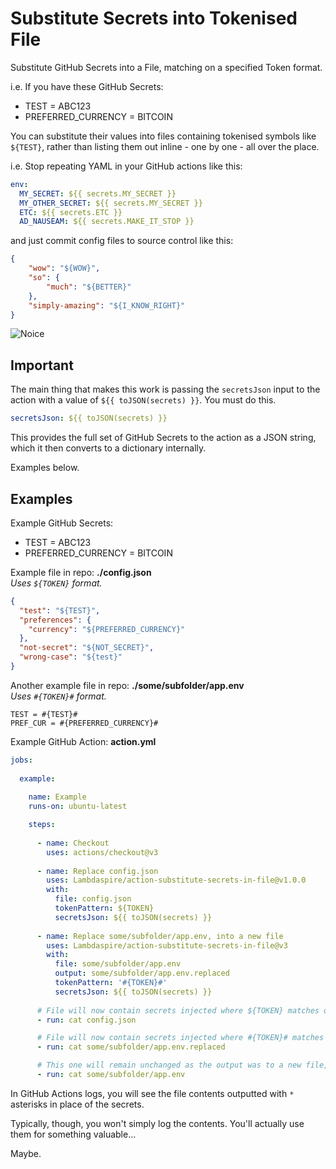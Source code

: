 # Substitute Secrets into Tokenised File

Substitute GitHub Secrets into a File, matching on a specified Token format.

i.e. If you have these GitHub Secrets:
- TEST = ABC123
- PREFERRED_CURRENCY = BITCOIN

You can substitute their values into files containing tokenised symbols like `${TEST}`, rather than listing them out inline - one by one - all over the place.

i.e. Stop repeating YAML in your GitHub actions like this:

```yaml
env:
  MY_SECRET: ${{ secrets.MY_SECRET }}
  MY_OTHER_SECRET: ${{ secrets.MY_SECRET }}
  ETC: ${{ secrets.ETC }}
  AD_NAUSEAM: ${{ secrets.MAKE_IT_STOP }}
```

and just commit config files to source control like this:

```json
{
    "wow": "${WOW}",
    "so": {
        "much": "${BETTER}"
    },
    "simply-amazing": "${I_KNOW_RIGHT}"
}
```

![Noice](https://media0.giphy.com/media/yJFeycRK2DB4c/200w.gif?cid=6c09b952kg6svgzl5yjrfyordac185891yug766f29gi7riu&rid=200w.gif&ct=g)

## Important

The main thing that makes this work is passing the `secretsJson` input to the action with a value of `${{ toJSON(secrets) }}`. You must do this.

```yaml
secretsJson: ${{ toJSON(secrets) }}
```

This provides the full set of GitHub Secrets to the action as a JSON string, which it then converts to a dictionary internally.

Examples below.

## Examples

Example GitHub Secrets:
- TEST = ABC123
- PREFERRED_CURRENCY = BITCOIN

Example file in repo: **./config.json**<br/>
*Uses `${TOKEN}` format.*

```json
{
  "test": "${TEST}",
  "preferences": {
    "currency": "${PREFERRED_CURRENCY}"
  },
  "not-secret": "${NOT_SECRET}",
  "wrong-case": "${test}"
}
```

Another example file in repo: **./some/subfolder/app.env**<br/>
*Uses `#{TOKEN}#` format.*

```
TEST = #{TEST}#
PREF_CUR = #{PREFERRED_CURRENCY}#
```

Example GitHub Action: **action.yml**

```yaml
jobs:
  
  example:
    
    name: Example
    runs-on: ubuntu-latest

    steps:
    
      - name: Checkout
        uses: actions/checkout@v3
      
      - name: Replace config.json
        uses: Lambdaspire/action-substitute-secrets-in-file@v1.0.0
        with:
          file: config.json
          tokenPattern: ${TOKEN}
          secretsJson: ${{ toJSON(secrets) }}
      
      - name: Replace some/subfolder/app.env, into a new file
        uses: Lambdaspire/action-substitute-secrets-in-file@v3
        with:
          file: some/subfolder/app.env
          output: some/subfolder/app.env.replaced
          tokenPattern: '#{TOKEN}#'
          secretsJson: ${{ toJSON(secrets) }}
      
      # File will now contain secrets injected where ${TOKEN} matches on Secret name.
      - run: cat config.json

      # File will now contain secrets injected where #{TOKEN}# matches on Secret name.
      - run: cat some/subfolder/app.env.replaced

      # This one will remain unchanged as the output was to a new file, some/subfolder/app.env.replaced
      - run: cat some/subfolder/app.env
```

In GitHub Actions logs, you will see the file contents outputted with `*` asterisks in place of the secrets.

Typically, though, you won't simply log the contents. You'll actually use them for something valuable...

Maybe.